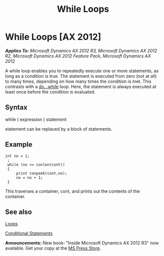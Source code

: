 ﻿---
title: While Loops
TOCTitle: While Loops
ms:assetid: b8c714e6-422f-4fb3-840b-6853434f57f6
ms:mtpsurl: https://msdn.microsoft.com/en-us/library/Aa860014(v=AX.60)
ms:contentKeyID: 35249856
ms.date: 05/18/2015
mtps_version: v=AX.60
---

# While Loops [AX 2012]


_**Applies To:** Microsoft Dynamics AX 2012 R3, Microsoft Dynamics AX 2012 R2, Microsoft Dynamics AX 2012 Feature Pack, Microsoft Dynamics AX 2012_

A while loop enables you to repeatedly execute one or more statements, as long as a condition is true. The statement is executed from zero (not at all) to many times, depending on how many times the condition is met. This contrasts with a [do...while](do-while-loops.md) loop. Here, the statement is always executed at least once before the condition is evaluated.

## Syntax

while ( expression ) statement

statement can be replaced by a block of statements.

## Example

   ```X++
   int no = 1;
    ;
    while (no <= conlen(cont))
    {
        print conpeek(cont,no);
        no = no + 1;
    } 
   ```

This traverses a container, cont, and prints out the contents of the container.

## See also

[Loops](loops.md)

[Conditional Statements](conditional-statements.md)

  
**Announcements:** New book: "Inside Microsoft Dynamics AX 2012 R3" now available. Get your copy at the [MS Press Store](https://www.microsoftpressstore.com/store/inside-microsoft-dynamics-ax-2012-r3-9780735685109).

